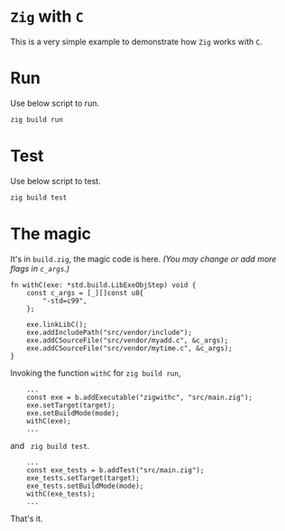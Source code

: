 # `Zig` with `C`
This is a very simple example to demonstrate how `Zig` works with `C`.

# Run
Use below script to run.
```bash
zig build run
```

# Test
Use below script to test.
```bash
zig build test
```

# The magic
It's in `build.zig`, the magic code is here.
*(You may change or add more flags in `c_args`.)*

```zig
fn withC(exe: *std.build.LibExeObjStep) void {
    const c_args = [_][]const u8{
        "-std=c99",
    };

    exe.linkLibC();
    exe.addIncludePath("src/vendor/include");
    exe.addCSourceFile("src/vendor/myadd.c", &c_args);
    exe.addCSourceFile("src/vendor/mytime.c", &c_args);
}
```

Invoking the function `withC` for `zig build run`,
```zig
    ...
    const exe = b.addExecutable("zigwithc", "src/main.zig");
    exe.setTarget(target);
    exe.setBuildMode(mode);
    withC(exe);
    ...
```
 and ` zig build test`.
```zig
    ...
    const exe_tests = b.addTest("src/main.zig");
    exe_tests.setTarget(target);
    exe_tests.setBuildMode(mode);
    withC(exe_tests);
    ...
```
That's it.
